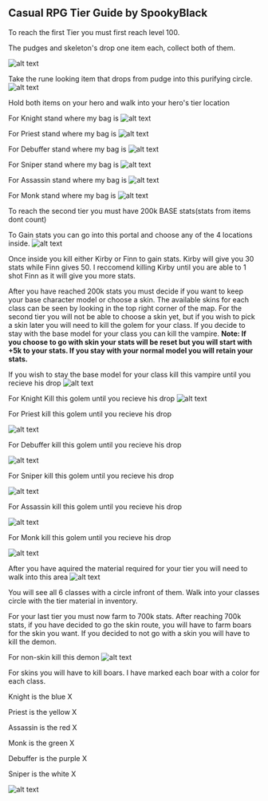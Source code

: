 ## Casual RPG Tier Guide by SpookyBlack

To reach the first Tier you must first reach level 100.

The pudges and skeleton's drop one item each, collect both of them.

![alt text](https://i.gyazo.com/a109f5e9de70142b66c21d6bce8c54df.png)

Take the rune looking item that drops from pudge into this purifying circle.
![alt text](https://i.gyazo.com/77a7901433a97d226dbb0aeb3a8ce8c6.jpg)

Hold both items on your hero and walk into your hero's tier location

For Knight stand where my bag is
![alt text](https://i.gyazo.com/2ffe9293548a24dc5088d87bdf84d3bc.png)

For Priest stand where my bag is
![alt text](https://i.gyazo.com/b0dd1170f2968acc1ce456d1e0a249e8.png)

For Debuffer stand where my bag is
![alt text](https://i.gyazo.com/f1b1eb730cbd0705638c4e46e288c382.jpg)

For Sniper stand where my bag is
![alt text](https://i.gyazo.com/f7a95fbb2e9c0e884bad4033953b0d01.jpg)

For Assassin stand where my bag is
![alt text](https://i.gyazo.com/f80bb22a4f7680d1cc8421632c477a2b.jpg)

For Monk stand where my bag is
![alt text](https://i.gyazo.com/6f882516aad96d531dffbe5acfc5ddaa.jpg)

To reach the second tier you must have 200k BASE stats(stats from items dont count)

To Gain stats you can go into this portal and choose any of the 4 locations inside.
![alt text](https://i.gyazo.com/699f21d2538b856517e9f0834333ac0a.png)

Once inside you kill either Kirby or Finn to gain stats. Kirby will give you 30 stats while Finn gives 50. I reccomend killing Kirby until you are able to 1 shot Finn as it will give you more stats.

After you have reached 200k stats you must decide if you want to keep your base character model or choose a skin. The available skins for each class can be seen by looking in the top right corner of the map. For the second tier you will not be able to choose a skin yet, but if you wish to pick a skin later you will need to kill the golem for your class. If you decide to stay with the base model for your class you can kill the vampire. **Note: If you choose to go with skin your stats will be reset but you will start with +5k to your stats. If you stay with your normal model you will retain your stats.**

If you wish to stay the base model for your class kill this vampire until you recieve his drop
![alt text](https://i.gyazo.com/7698c1d5cac2b1334b78901bbe7b5c88.jpg)

For Knight Kill this golem until you recieve his drop
![alt text](https://i.gyazo.com/5cbb8ce0d14d6d1fb8ebc24b972784e7.png)

For Priest kill this golem until you recieve his drop

![alt text](https://i.gyazo.com/f65ed45bda1a2eff55ff58005f533c45.jpg)

For Debuffer kill this golem until you recieve his drop

![alt text](https://i.gyazo.com/e9c85a9bd641f671b7ebbacbcf54b6d9.jpg)

For Sniper kill this golem until you recieve his drop

![alt text](https://i.gyazo.com/a9948c821d8505067f88349b8e9d12fb.png)

For Assassin kill this golem until you recieve his drop

![alt text](https://i.gyazo.com/4c51077ff3c275022078e8c70b3de053.png)

For Monk kill this golem until you recieve his drop

![alt text](https://i.gyazo.com/256b1bbf33538bfb952306514d0a5682.png)

After you have aquired the material required for your tier you will need to walk into this area
![alt text](https://i.gyazo.com/88e2e35d8b523d480038b9d37de165fa.png)

You will see all 6 classes with a circle infront of them. Walk into your classes circle with the tier material in inventory.


For your last tier you must now farm to 700k stats. After reaching 700k stats, if you have decided to go the skin route, you will have to farm boars for the skin you want. If you decided to not go with a skin you will have to kill the demon.

For non-skin kill this demon
![alt text](https://i.gyazo.com/c01fba2f1352624277387ca20f9f4bef.jpg)

For skins you will have to kill boars. I have marked each boar with a color for each class. 

Knight is the blue X

Priest is the yellow X

Assassin is the red X

Monk is the green X

Debuffer is the purple X

Sniper is the white X

![alt text](https://i.gyazo.com/a9856ef2f20ce6337f05f47dc0ed1fd2.png)
